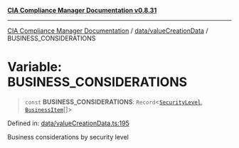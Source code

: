 [**CIA Compliance Manager Documentation v0.8.31**](../../../README.md)

***

[CIA Compliance Manager Documentation](../../../modules.md) / [data/valueCreationData](../README.md) / BUSINESS\_CONSIDERATIONS

# Variable: BUSINESS\_CONSIDERATIONS

> `const` **BUSINESS\_CONSIDERATIONS**: `Record`\<[`SecurityLevel`](../../../types/cia/type-aliases/SecurityLevel.md), [`BusinessItem`](../../../types/businessImpact/interfaces/BusinessItem.md)[]\>

Defined in: [data/valueCreationData.ts:195](https://github.com/Hack23/cia-compliance-manager/blob/85c025371255f412469ec0119911b7cb143a6212/src/data/valueCreationData.ts#L195)

Business considerations by security level
